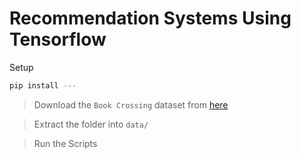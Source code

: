 # Recommendation Systems Using Tensorflow
 
Setup

```bash
pip install ---
```

> Download the `Book Crossing` dataset from [here](http://www2.informatik.uni-freiburg.de/~cziegler/BX/)

> Extract the folder into `data/`

> Run the Scripts